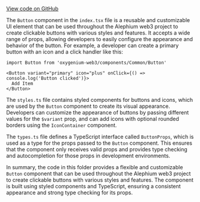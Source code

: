 [View code on GitHub](https://github.com/oxygenium/oxygenium-web3/.autodoc/docs/json/packages/web3-react/src/components/Common/Button)

The `Button` component in the `index.tsx` file is a reusable and customizable UI element that can be used throughout the Alephium web3 project to create clickable buttons with various styles and features. It accepts a wide range of props, allowing developers to easily configure the appearance and behavior of the button. For example, a developer can create a primary button with an icon and a click handler like this:

```tsx
import Button from 'oxygenium-web3/components/Common/Button'

<Button variant="primary" icon="plus" onClick={() => console.log('Button clicked')}>
  Add Item
</Button>
```

The `styles.ts` file contains styled components for buttons and icons, which are used by the `Button` component to create its visual appearance. Developers can customize the appearance of buttons by passing different values for the `$variant` prop, and can add icons with optional rounded borders using the `IconContainer` component.

The `types.ts` file defines a TypeScript interface called `ButtonProps`, which is used as a type for the props passed to the `Button` component. This ensures that the component only receives valid props and provides type checking and autocompletion for those props in development environments.

In summary, the code in this folder provides a flexible and customizable `Button` component that can be used throughout the Alephium web3 project to create clickable buttons with various styles and features. The component is built using styled components and TypeScript, ensuring a consistent appearance and strong type checking for its props.
